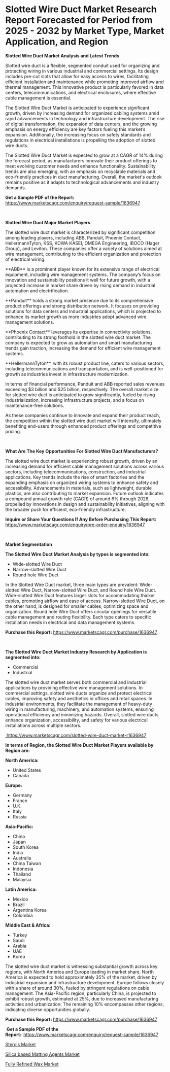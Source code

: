 <p><h1>Slotted Wire Duct Market Research Report Forecasted for Period from 2025 -  2032 by Market Type, Market Application, and Region</h1></p><p><strong>Slotted Wire Duct Market Analysis and Latest Trends</strong></p>
<p><p>Slotted wire duct is a flexible, segmented conduit used for organizing and protecting wiring in various industrial and commercial settings. Its design includes pre-cut slots that allow for easy access to wires, facilitating efficient installation and maintenance while promoting improved airflow and thermal management. This innovative product is particularly favored in data centers, telecommunications, and electrical enclosures, where effective cable management is essential.</p><p>The Slotted Wire Duct Market is anticipated to experience significant growth, driven by increasing demand for organized cabling systems amid rapid advancements in technology and infrastructure development. The rise of digital transformation, the expansion of data centers, and the growing emphasis on energy efficiency are key factors fueling this market’s expansion. Additionally, the increasing focus on safety standards and regulations in electrical installations is propelling the adoption of slotted wire ducts.</p><p>The Slotted Wire Duct Market is expected to grow at a CAGR of 14% during the forecast period, as manufacturers innovate their product offerings to meet evolving customer needs and enhance functionality. Sustainability trends are also emerging, with an emphasis on recyclable materials and eco-friendly practices in duct manufacturing. Overall, the market's outlook remains positive as it adapts to technological advancements and industry demands.</p></p>
<p><strong>Get a Sample PDF of the Report:&nbsp;</strong> <a href="https://www.marketscagr.com/enquiry/request-sample/1636947?utm_campaign=2198&utm_medium=2&utm_source=Github&utm_content=ia&utm_term=31032025&utm_id=slotted-wire-duct">https://www.marketscagr.com/enquiry/request-sample/1636947</a></p>
<p>&nbsp;</p>
<p><strong>Slotted Wire Duct Major Market Players</strong></p>
<p><p>The slotted wire duct market is characterized by significant competition among leading players, including ABB, Panduit, Phoenix Contact, HellermannTyton, KSS, KOWA KASEI, OMEGA Engineering, IBOCO (Hager Group), and Leviton. These companies offer a variety of solutions aimed at wire management, contributing to the efficient organization and protection of electrical wiring.</p><p>**ABB** is a prominent player known for its extensive range of electrical equipment, including wire management systems. The company’s focus on innovation and sustainability positions it well for future growth, with a projected increase in market share driven by rising demand in industrial automation and electrification.</p><p>**Panduit** holds a strong market presence due to its comprehensive product offerings and strong distribution network. It focuses on providing solutions for data centers and industrial applications, which is projected to enhance its market growth as more industries adopt advanced wire management solutions.</p><p>**Phoenix Contact** leverages its expertise in connectivity solutions, contributing to its strong foothold in the slotted wire duct market. The company is expected to grow as automation and smart manufacturing trends gain traction, increasing the demand for efficient wire management systems.</p><p>**HellermannTyton**, with its robust product line, caters to various sectors, including telecommunications and transportation, and is well-positioned for growth as industries invest in infrastructure modernization.</p><p>In terms of financial performance, Panduit and ABB reported sales revenues exceeding $3 billion and $25 billion, respectively. The overall market size for slotted wire duct is anticipated to grow significantly, fueled by rising industrialization, increasing infrastructure projects, and a focus on maintenance-free solutions.</p><p>As these companies continue to innovate and expand their product reach, the competition within the slotted wire duct market will intensify, ultimately benefiting end-users through enhanced product offerings and competitive pricing.</p></p>
<p>&nbsp;</p>
<p><strong>What Are The Key Opportunities For Slotted Wire Duct Manufacturers?</strong></p>
<p><p>The slotted wire duct market is experiencing robust growth, driven by an increasing demand for efficient cable management solutions across various sectors, including telecommunications, construction, and industrial applications. Key trends include the rise of smart factories and the expanding emphasis on organized wiring systems to enhance safety and accessibility. Advancements in materials, such as lightweight, durable plastics, are also contributing to market expansion. Future outlook indicates a compound annual growth rate (CAGR) of around 6% through 2028, propelled by innovations in design and sustainability initiatives, aligning with the broader push for efficient, eco-friendly infrastructure.</p></p>
<p><strong>Inquire or Share Your Questions If Any Before Purchasing This Report:</strong> <a href="https://www.marketscagr.com/enquiry/pre-order-enquiry/1636947?utm_campaign=2198&utm_medium=2&utm_source=Github&utm_content=ia&utm_term=31032025&utm_id=slotted-wire-duct">https://www.marketscagr.com/enquiry/pre-order-enquiry/1636947</a></p>
<p>&nbsp;</p>
<p><strong>Market Segmentation</strong></p>
<p><strong>The Slotted Wire Duct Market Analysis by types is segmented into:</strong></p>
<p><ul><li>Wide-slotted Wire Duct</li><li>Narrow-slotted Wire Duct</li><li>Round hole Wire Duct</li></ul></p>
<p><p>In the Slotted Wire Duct market, three main types are prevalent: Wide-slotted Wire Duct, Narrow-slotted Wire Duct, and Round hole Wire Duct. Wide-slotted Wire Duct features larger slots for accommodating thicker cables, promoting airflow and ease of access. Narrow-slotted Wire Duct, on the other hand, is designed for smaller cables, optimizing space and organization. Round hole Wire Duct offers circular openings for versatile cable management and routing flexibility. Each type caters to specific installation needs in electrical and data management systems.</p></p>
<p><strong>Purchase this Report:&nbsp;</strong><a href="https://www.marketscagr.com/purchase/1636947?utm_campaign=2198&utm_medium=2&utm_source=Github&utm_content=ia&utm_term=31032025&utm_id=slotted-wire-duct">https://www.marketscagr.com/purchase/1636947</a></p>
<p>&nbsp;</p>
<p><strong>The Slotted Wire Duct Market Industry Research by Application is segmented into:</strong></p>
<p><ul><li>Commercial</li><li>Industrial</li></ul></p>
<p><p>The slotted wire duct market serves both commercial and industrial applications by providing effective wire management solutions. In commercial settings, slotted wire ducts organize and protect electrical cables, improving safety and aesthetics in offices and retail spaces. In industrial environments, they facilitate the management of heavy-duty wiring in manufacturing, machinery, and automation systems, ensuring operational efficiency and minimizing hazards. Overall, slotted wire ducts enhance organization, accessibility, and safety for various electrical installations across multiple sectors.</p></p>
<p><a href="https://www.marketscagr.com/slotted-wire-duct-market-r1636947?utm_campaign=2198&utm_medium=2&utm_source=Github&utm_content=ia&utm_term=31032025&utm_id=slotted-wire-duct">&nbsp;https://www.marketscagr.com/slotted-wire-duct-market-r1636947</a></p>
<p><strong>In terms of Region, the Slotted Wire Duct Market Players available by Region are:</strong></p>
<p>
    <p> <strong> North America: </strong>
        <ul>
            <li>United States</li>
            <li>Canada</li>
        </ul>
        </p> 
    <p> <strong> Europe: </strong>
        <ul>
            <li>Germany</li>
            <li>France</li>
            <li>U.K.</li>
            <li>Italy</li>
            <li>Russia</li>
        </ul>
        </p> 
    <p> <strong> Asia-Pacific: </strong>
        <ul>
            <li>China</li>
            <li>Japan</li>
            <li>South Korea</li>
            <li>India</li>
            <li>Australia</li>
            <li>China Taiwan</li>
            <li>Indonesia</li>
            <li>Thailand</li>
            <li>Malaysia</li>
        </ul>
        </p> 
    <p> <strong> Latin America: </strong>
        <ul>
            <li>Mexico</li>
            <li>Brazil</li>
            <li>Argentina Korea</li>
            <li>Colombia</li>
        </ul>
        </p> 
    <p> <strong> Middle East & Africa: </strong>
        <ul>
            <li>Turkey</li>
            <li>Saudi</li>
            <li>Arabia</li>
            <li>UAE</li>
            <li>Korea</li>
        </ul>
    </p>
    </p>
<p><p>The slotted wire duct market is witnessing substantial growth across key regions, with North America and Europe leading in market share. North America is expected to hold approximately 35% of the market, driven by industrial expansion and infrastructure development. Europe follows closely with a share of around 30%, fueled by stringent regulations on cable management. The Asia-Pacific region, particularly China, is projected to exhibit robust growth, estimated at 25%, due to increased manufacturing activities and urbanization. The remaining 10% encompasses other regions, indicating diverse opportunities globally.</p></p>
<p><strong>Purchase this Report: </strong><a href="https://www.marketscagr.com/purchase/1636947?utm_campaign=2198&utm_medium=2&utm_source=Github&utm_content=ia&utm_term=31032025&utm_id=slotted-wire-duct">https://www.marketscagr.com/purchase/1636947</a></p>
<p>&nbsp;<strong>Get a Sample PDF of the Report:&nbsp;&nbsp;</strong><a href="https://www.marketscagr.com/enquiry/request-sample/1636947?utm_campaign=2198&utm_medium=2&utm_source=Github&utm_content=ia&utm_term=31032025&utm_id=slotted-wire-duct">https://www.marketscagr.com/enquiry/request-sample/1636947</a></p>
<p><strong></strong></p>
<p><p><a href="https://github.com/baraohinze3x/Market-Research-Report-List-1/blob/main/sterols-market.md?utm_campaign=2198&utm_medium=2&utm_source=Github&utm_content=ia&utm_term=31032025&utm_id=slotted-wire-duct">Sterols Market</a></p><p><a href="https://github.com/santosh758595/Market-Research-Report-List-7/blob/main/silica-based-matting-agents-market.md?utm_campaign=2198&utm_medium=2&utm_source=Github&utm_content=ia&utm_term=31032025&utm_id=slotted-wire-duct">Silica based Matting Agents Market</a></p><p><a href="https://github.com/careymartta6/Market-Research-Report-List-1/blob/main/fully-refined-wax-market.md?utm_campaign=2198&utm_medium=2&utm_source=Github&utm_content=ia&utm_term=31032025&utm_id=slotted-wire-duct">Fully Refined Wax Market</a></p></p>